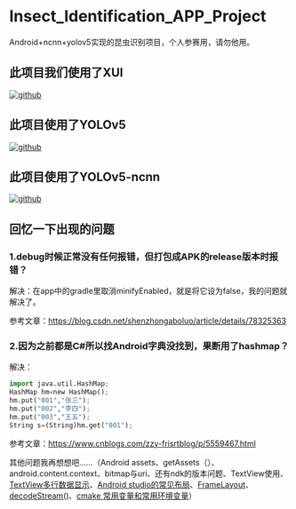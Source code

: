 # Insect_Identification_APP_Project

Android+ncnn+yolov5实现的昆虫识别项目，个人参赛用，请勿他用。

## 此项目我们使用了XUI

[![github](https://img.shields.io/badge/GitHub-xuexiangjys-blue.svg)](https://github.com/xuexiangjys)  

## 此项目使用了YOLOv5

[![github](https://img.shields.io/badge/GitHub-ultralytics-blue.svg)](https://github.com/ultralytics/yolov5) 

## 此项目使用了YOLOv5-ncnn

[![github](https://img.shields.io/badge/GitHub-nihui-blue.svg)](https://github.com/nihui/ncnn-android-yolov5) 

## 回忆一下出现的问题

### 1.debug时候正常没有任何报错，但打包成APK的release版本时报错？

解决：在app中的gradle里取消minifyEnabled，就是将它设为false，我的问题就解决了。

参考文章：https://blog.csdn.net/shenzhongaboluo/article/details/78325363

### 2.因为之前都是C#所以找Android字典没找到，果断用了hashmap？

解决：

```python
import java.util.HashMap;
HashMap hm=new HashMap();
hm.put("001","张三");
hm.put("002","李四");
hm.put("003","王五");
String s=(String)hm.get("001");
```

参考文章：https://www.cnblogs.com/zzy-frisrtblog/p/5559467.html

其他问题我再想想吧……（Android assets、getAssets（）、android.content.context、bitmap与uri、还有ndk的版本问题、TextView使用、[TextView多行数据显示](https://www.cnblogs.com/jiduoduo/p/13852825.html)、[Android studio的常见布局](https://blog.csdn.net/qq_41454799/article/details/82595203?utm_medium=distribute.pc_relevant.none-task-blog-2%7Edefault%7EBlogCommendFromMachineLearnPai2%7Edefault-3.control&depth_1-utm_source=distribute.pc_relevant.none-task-blog-2%7Edefault%7EBlogCommendFromMachineLearnPai2%7Edefault-3.control)、[FrameLayout](http://blog.csdn.net/yihui823/article/details/6702273)、[decodeStream()](https://blog.csdn.net/lknlll/article/details/77340614)、[cmake 常用变量和常用环境变量](https://www.cnblogs.com/linuxAndMcu/p/10670591.html)）

